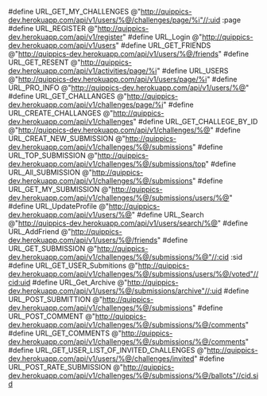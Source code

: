 #define URL_GET_MY_CHALLENGES @"http://quippics-dev.herokuapp.com/api/v1/users/%@/challenges/page/%i"//:uid :page
#define URL_REGISTER @"http://quippics-dev.herokuapp.com/api/v1/register"
#define URL_Login @"http://quippics-dev.herokuapp.com/api/v1/users"
#define URL_GET_FRIENDS @"http://quippics-dev.herokuapp.com/api/v1/users/%@/friends"
#define URL_GET_RESENT @"http://quippics-dev.herokuapp.com/api/v1/activities/page/%i"
#define URL_USERS @"http://quippics-dev.herokuapp.com/api/v1/users/page/%i"
#define URL_PRO_INFO @"http://quippics-dev.herokuapp.com/api/v1/users/%@"
#define URL_GET_CHALLANGES @"http://quippics-dev.herokuapp.com/api/v1/challenges/page/%i"
#define URL_CREATE_CHALLANGES @"http://quippics-dev.herokuapp.com/api/v1/challenges"
#define URL_GET_CHALLEGE_BY_ID @"http://quippics-dev.herokuapp.com/api/v1/challenges/%@"
#define URL_CREAT_NEW_SUBMISSION @"http://quippics-dev.herokuapp.com/api/v1/challenges/%@/submissions"
#define URL_TOP_SUBMISSION @"http://quippics-dev.herokuapp.com/api/v1/challenges/%@/submissions/top"
#define URL_All_SUBMISSION @"http://quippics-dev.herokuapp.com/api/v1/challenges/%@/submissions"
#define URL_GET_MY_SUBMISSION @"http://quippics-dev.herokuapp.com/api/v1/challenges/%@/submissions/users/%@"
#define URL_UpdateProfile @"http://quippics-dev.herokuapp.com/api/v1/users/%@"
#define URL_Search @"http://quippics-dev.herokuapp.com/api/v1/users/search/%@"
#define URL_AddFriend @"http://quippics-dev.herokuapp.com/api/v1/users/%@/friends"
#define URL_GET_SUBMISSION @"http://quippics-dev.herokuapp.com/api/v1/challenges/%@/submissions/%@"//:cid :sid
#define URL_GET_USER_Submitions @"http://quippics-dev.herokuapp.com/api/v1/challenges/%@/submissions/users/%@/voted"//cid:uid
#define URL_Get_Archive @"http://quippics-dev.herokuapp.com/api/v1/users/%@/submissions/archive"//:uid
#define URL_POST_SUBMITTION @"http://quippics-dev.herokuapp.com/api/v1/challenges/%@/submissions"
#define URL_POST_COMMENT @"http://quippics-dev.herokuapp.com/api/v1/challenges/%@/submissions/%@/comments"
#define URL_GET_COMMENTS @"http://quippics-dev.herokuapp.com/api/v1/challenges/%@/submissions/%@/comments"
#define URL_GET_USER_LIST_OF_INVITED_ChALLENGES @"http://quippics-dev.herokuapp.com/api/v1/users/%@/challenges/invited"
#define URL_POST_RATE_SUBMISSION @"http://quippics-dev.herokuapp.com/api/v1/challenges/%@/submissions/%@/ballots"//cid.sid
